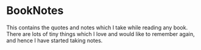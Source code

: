 # BookNotes
This contains the quotes and notes which I take while reading any book. There are lots of tiny things which I love and would like to remember again, and hence I have started taking notes.
